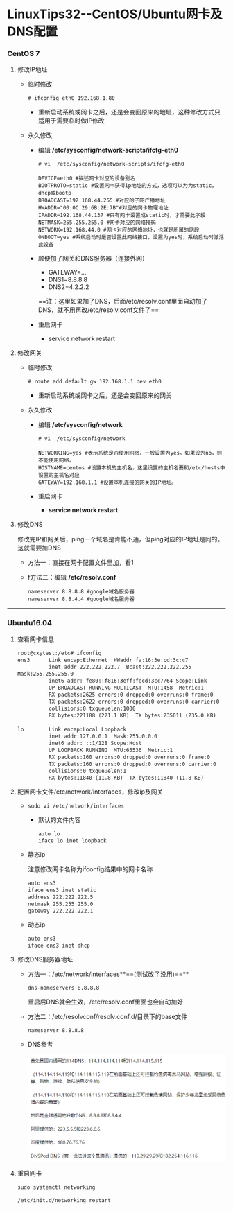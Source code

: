 # LinuxTips32--CentOS/Ubuntu网卡及DNS配置

### CentOS 7

1. 修改IP地址

   + 临时修改

     ```shell
     # ifconfig eth0 192.168.1.80
     ```

     + 重新启动系统或网卡之后，还是会变回原来的地址，这种修改方式只适用于需要临时做IP修改

   + 永久修改

     + 编辑 **/etc/sysconfig/network-scripts/ifcfg-eth0**

       ```shell
       # vi  /etc/sysconfig/network-scripts/ifcfg-eth0
       
       DEVICE=eth0 #描述网卡对应的设备别名
       BOOTPROTO=static #设置网卡获得ip地址的方式，选项可以为为static，dhcp或bootp
       BROADCAST=192.168.44.255 #对应的子网广播地址
       HWADDR="00:0C:29:6B:2E:7B"#对应的网卡物理地址
       IPADDR=192.168.44.137 #只有网卡设置成static时，才需要此字段
       NETMASK=255.255.255.0 #网卡对应的网络掩码
       NETWORK=192.168.44.0 #网卡对应的网络地址，也就是所属的网段
       ONBOOT=yes #系统启动时是否设置此网络接口，设置为yes时，系统启动时激活此设备
       ```

     + 顺便加了网关和DNS服务器（连接外网）

       + GATEWAY=...
       + DNS1=8.8.8.8
       + DNS2=4.2.2.2

       ==注：这里如果加了DNS，后面/etc/resolv.conf里面自动加了DNS，就不用再改/etc/resolv.conf文件了==

     + 重启网卡

       + service network restart

2. 修改网关

   + 临时修改

     ```shell
     # route add default gw 192.168.1.1 dev eth0
     ```

     + 重新启动系统或网卡之后，还是会变回原来的网关

   + 永久修改

     + 编辑 **/etc/sysconfig/network**

       ```shell
       # vi  /etc/sysconfig/network
       
       NETWORKING=yes #表示系统是否使用网络，一般设置为yes。如果设为no，则不能使用网络。
       HOSTNAME=centos #设置本机的主机名，这里设置的主机名要和/etc/hosts中设置的主机名对应
       GATEWAY=192.168.1.1 #设置本机连接的网关的IP地址。
       ```

     + 重启网卡
       
       + **service network restart** 

3. 修改DNS

   修改完IP和网关后，ping一个域名是肯能不通，但ping对应的IP地址是同的。这就需要加DNS

   + 方法一：直接在网卡配置文件里加，看1

   + f方法二：编辑 **/etc/resolv.conf**

     ```shell
     nameserver 8.8.8.8 #google域名服务器 
     nameserver 8.8.4.4 #google域名服务器
     ```

---

### Ubuntu16.04

1. 查看网卡信息

   ```shell
   root@cxytest:/etc# ifconfig
   ens3      Link encap:Ethernet  HWaddr fa:16:3e:cd:3c:c7  
             inet addr:222.222.222.7  Bcast:222.222.222.255  Mask:255.255.255.0
             inet6 addr: fe80::f816:3eff:fecd:3cc7/64 Scope:Link
             UP BROADCAST RUNNING MULTICAST  MTU:1458  Metric:1
             RX packets:2625 errors:0 dropped:0 overruns:0 frame:0
             TX packets:2622 errors:0 dropped:0 overruns:0 carrier:0
             collisions:0 txqueuelen:1000 
             RX bytes:221188 (221.1 KB)  TX bytes:235011 (235.0 KB)
   
   lo        Link encap:Local Loopback  
             inet addr:127.0.0.1  Mask:255.0.0.0
             inet6 addr: ::1/128 Scope:Host
             UP LOOPBACK RUNNING  MTU:65536  Metric:1
             RX packets:160 errors:0 dropped:0 overruns:0 frame:0
             TX packets:160 errors:0 dropped:0 overruns:0 carrier:0
             collisions:0 txqueuelen:1 
             RX bytes:11840 (11.8 KB)  TX bytes:11840 (11.8 KB)
   
   ```

2. 配置网卡文件/etc/network/interfaces，修改ip及网关

   + ```shell
     sudo vi /etc/network/interfaces
     ```

     + 默认的文件内容

       ```shell
       auto lo 
       iface lo inet loopback
       ```

   + 静态ip

     注意修改网卡名称为ifconfig结果中的网卡名称

     ```shell
     auto ens3
     iface ens3 inet static
     address 222.222.222.5
     netmask 255.255.255.0
     gateway 222.222.222.1
     ```

   + 动态ip

     ```shell
     auto ens3
     iface ens3 inet dhcp
     ```

3. 修改DNS服务器地址

   + 方法一：/etc/network/interfaces**==(测试改了没用)==**

     ```shell
     dns-nameservers 8.8.8.8
     ```

     重启后DNS就会生效，/etc/resolv.conf里面也会自动加好

   + 方法二：/etc/resolvconf/resolv.conf.d/目录下的base文件

     ```shell
     nameserver 8.8.8.8
     ```

   + DNS参考

     ![Tips32-1](Tips32-1.png)

4. 重启网卡

   ```shell
   sudo systemctl networking
   ```
   
   ```bash
   /etc/init.d/networking restart
   ```
   
   



